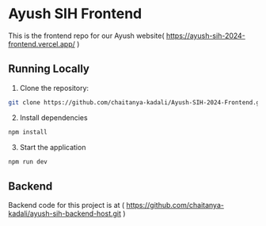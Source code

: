 # Ayush SIH Frontend
This is the frontend repo for our Ayush website( https://ayush-sih-2024-frontend.vercel.app/ )

## Running Locally

1. Clone the repository:

```bash
git clone https://github.com/chaitanya-kadali/Ayush-SIH-2024-Frontend.git
```

2. Install dependencies
```bash
npm install
``` 
3. Start the application 
```bash
npm run dev
```

## Backend
Backend code for this project is at ( https://github.com/chaitanya-kadali/ayush-sih-backend-host.git )